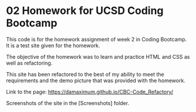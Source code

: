 # 02 Homework for UCSD Coding Bootcamp

This code is for the homework assignment of week 2 in Coding Bootcamp.
It is a test site given for the homework.

The objective of the homework was to learn and practice HTML and CSS as well as refactoring.

This site has been refactored to the best of my ability to meet the requirements and the demo picture that was provided with the homework.

Link to the page: https://damaximum.github.io/CBC-Code_Refactory/

Screenshots of the site in the [Screenshots] folder.